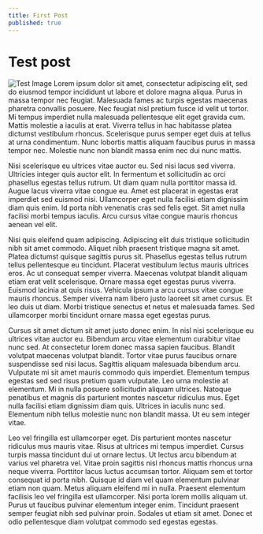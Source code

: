 ```yaml
---
title: First Post
published: true
---
```


# Test post
![Test Image](/assets/images/pexels-2194062.jpg)
Lorem ipsum dolor sit amet, consectetur adipiscing elit, sed do eiusmod tempor incididunt ut labore et dolore magna aliqua. Purus in massa tempor nec feugiat. Malesuada fames ac turpis egestas maecenas pharetra convallis posuere. Nec feugiat nisl pretium fusce id velit ut tortor. Mi tempus imperdiet nulla malesuada pellentesque elit eget gravida cum. Mattis molestie a iaculis at erat. Viverra tellus in hac habitasse platea dictumst vestibulum rhoncus. Scelerisque purus semper eget duis at tellus at urna condimentum. Nunc lobortis mattis aliquam faucibus purus in massa tempor nec. Molestie nunc non blandit massa enim nec dui nunc mattis.

Nisi scelerisque eu ultrices vitae auctor eu. Sed nisi lacus sed viverra. Ultricies integer quis auctor elit. In fermentum et sollicitudin ac orci phasellus egestas tellus rutrum. Ut diam quam nulla porttitor massa id. Augue lacus viverra vitae congue eu. Amet est placerat in egestas erat imperdiet sed euismod nisi. Ullamcorper eget nulla facilisi etiam dignissim diam quis enim. Id porta nibh venenatis cras sed felis eget. Sit amet nulla facilisi morbi tempus iaculis. Arcu cursus vitae congue mauris rhoncus aenean vel elit.

Nisi quis eleifend quam adipiscing. Adipiscing elit duis tristique sollicitudin nibh sit amet commodo. Aliquet nibh praesent tristique magna sit amet. Platea dictumst quisque sagittis purus sit. Phasellus egestas tellus rutrum tellus pellentesque eu tincidunt. Placerat vestibulum lectus mauris ultrices eros. Ac ut consequat semper viverra. Maecenas volutpat blandit aliquam etiam erat velit scelerisque. Ornare massa eget egestas purus viverra. Euismod lacinia at quis risus. Vehicula ipsum a arcu cursus vitae congue mauris rhoncus. Semper viverra nam libero justo laoreet sit amet cursus. Et leo duis ut diam. Morbi tristique senectus et netus et malesuada fames. Sed ullamcorper morbi tincidunt ornare massa eget egestas purus.

Cursus sit amet dictum sit amet justo donec enim. In nisl nisi scelerisque eu ultrices vitae auctor eu. Bibendum arcu vitae elementum curabitur vitae nunc sed. At consectetur lorem donec massa sapien faucibus. Blandit volutpat maecenas volutpat blandit. Tortor vitae purus faucibus ornare suspendisse sed nisi lacus. Sagittis aliquam malesuada bibendum arcu. Vulputate mi sit amet mauris commodo quis imperdiet. Elementum tempus egestas sed sed risus pretium quam vulputate. Leo urna molestie at elementum. Mi in nulla posuere sollicitudin aliquam ultrices. Natoque penatibus et magnis dis parturient montes nascetur ridiculus mus. Eget nulla facilisi etiam dignissim diam quis. Ultrices in iaculis nunc sed. Elementum nibh tellus molestie nunc non blandit massa. Ut eu sem integer vitae.

Leo vel fringilla est ullamcorper eget. Dis parturient montes nascetur ridiculus mus mauris vitae. Risus at ultrices mi tempus imperdiet. Cursus turpis massa tincidunt dui ut ornare lectus. Ut lectus arcu bibendum at varius vel pharetra vel. Vitae proin sagittis nisl rhoncus mattis rhoncus urna neque viverra. Porttitor lacus luctus accumsan tortor. Aliquam sem et tortor consequat id porta nibh. Quisque id diam vel quam elementum pulvinar etiam non quam. Metus aliquam eleifend mi in nulla. Praesent elementum facilisis leo vel fringilla est ullamcorper. Nisi porta lorem mollis aliquam ut. Purus ut faucibus pulvinar elementum integer enim. Tincidunt praesent semper feugiat nibh sed pulvinar proin. Sodales ut etiam sit amet. Donec et odio pellentesque diam volutpat commodo sed egestas egestas.

